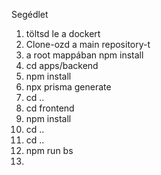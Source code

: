Segédlet

1. töltsd le a dockert
2. Clone-ozd a main repository-t
3. a root mappában npm install
4. cd apps/backend
5. npm install
6. npx prisma generate
7. cd ..
8. cd frontend
9. npm install
10. cd ..
11. cd ..
12. npm run bs
13.  
